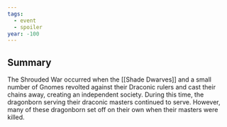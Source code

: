 ```yaml
---
tags:
  - event
  - spoiler
year: -100
---
```

## Summary

The Shrouded War occurred when the [[Shade Dwarves]] and a small number of Gnomes revolted against their Draconic rulers and cast their chains away, creating an independent society. During this time, the dragonborn serving their draconic masters continued to serve. However, many of these dragonborn set off on their own when their masters were killed.